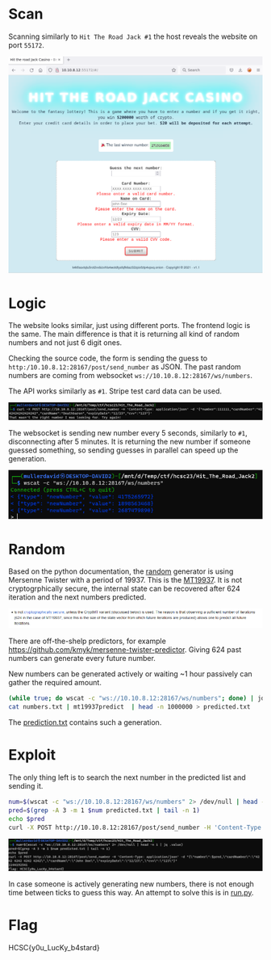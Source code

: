 # Scan

Scanning similarly to `Hit The Road Jack #1` the host reveals the website on port `55172`.

![](screenshots/1.png)

# Logic

The website looks similar, just using different ports. The frontend logic is the same. The main difference is that it is returning all kind of random numbers and not just 6 digit ones.

Checking the source code, the form is sending the guess to `http:/10.10.8.12:28167/post/send_number` as JSON. The past random numbers are coming from websocket `ws://10.10.8.12:28167/ws/numbers`.

The API works similarly as `#1`. Stripe test card data can be used.

![](screenshots/2.png)

The websocket is sending new number every 5 seconds, similarly to `#1`, disconnecting after 5 minutes. It is returning the new number if someone guessed something, so sending guesses in parallel can speed up the generation.

![](screenshots/3.png)

# Random

Based on the python documentation, the [random](https://docs.python.org/3/library/random.html) generator is using Mersenne Twister with a period of 19937. This is the [MT19937](https://en.wikipedia.org/wiki/Mersenne_Twister). It is not cryptogrphically secure, the internal state can be recovered after 624 iteration and the next numbers predicted.

![](screenshots/4.png)

There are off-the-shelp predictors, for example <https://github.com/kmyk/mersenne-twister-predictor>. Giving 624 past numbers can generate every future number. 

New numbers can be generated actively or waiting ~1 hour passively can gather the required amount.

```bash
(while true; do wscat -c "ws://10.10.8.12:28167/ws/numbers"; done) | jq .value | head -n 624 | tee numbers.txt
cat numbers.txt | mt19937predict  | head -n 1000000 > predicted.txt
```

The [prediction.txt](workdir/predicted.zip) contains such a generation.

# Exploit

The only thing left is to search the next number in the predicted list and sending it.

```bash
num=$(wscat -c "ws://10.10.8.12:28167/ws/numbers" 2> /dev/null | head -n 1 | jq .value)
pred=$(grep -A 3 -m 1 $num predicted.txt | tail -n 1)
echo $pred
curl -X POST http://10.10.8.12:28167/post/send_number -H 'Content-Type: application/json' -d "{\"number\":$pred,\"cardNumber\":\"4242 4242 4242 4242\",\"cardName\":\"John Doe\",\"expiryDate\":\"12/23\",\"cvv\":\"123\"}"
```

![](screenshots/5.png)

In case someone is actively generating new numbers, there is not enough time between ticks to guess this way. An attempt to solve this is in [run.py](workdir/run.py).

# Flag
HCSC{y0u_LucKy_b4stard}